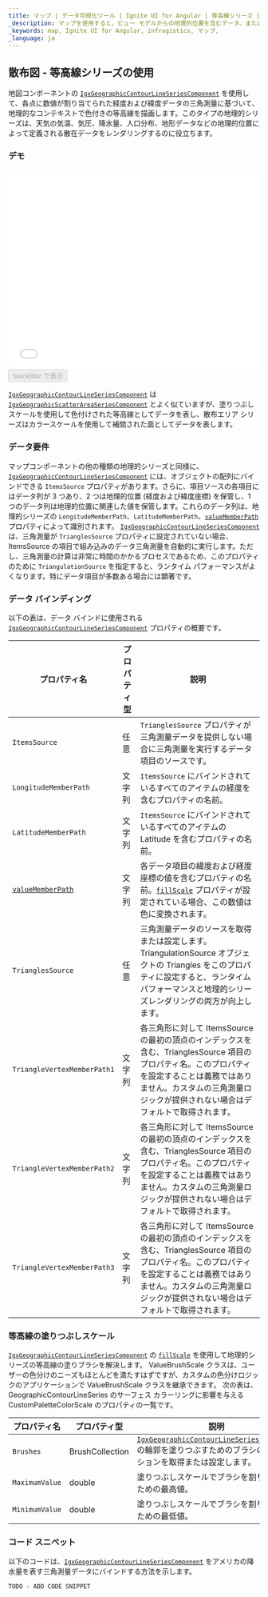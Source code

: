 ```yaml
---
title: マップ | データ可視化ツール | Ignite UI for Angular | 等高線シリーズ | Infragistics
_description: マップを使用すると、ビュー モデルからの地理的位置を含むデータ、またはシェープファイルからロードされた地理空間データを表示できます。詳細については、デモ、依存関係、使用方法、およびツールバーを参照してください。
_keywords: map, Ignite UI for Angular, infragistics, マップ,
_language: ja
---
```


## 散布図 - 等高線シリーズの使用

地図コンポーネントの [`IgxGeographicContourLineSeriesComponent`](/products/ignite-ui-angular/api/docs/typescript/latest/classes/igxgeographiccontourlineseriescomponent.html) を使用して、各点に数値が割り当てられた経度および緯度データの三角測量に基づいて、地理的なコンテキストで色付きの等高線を描画します。このタイプの地理的シリーズは、天気の気温、気圧、降水量、人口分布、地形データなどの地理的位置によって定義される散在データをレンダリングするのに役立ちます。

### デモ

<div class="sample-container loading" style="height: 400px">
    <iframe id="geo-map-type-scatter-contour-series-iframe" src='{environment:dvDemosBaseUrl}/maps/geo-map-type-scatter-contour-series' width="100%" height="100%" seamless frameBorder="0" onload="onXPlatSampleIframeContentLoaded(this);"></iframe>
</div>
<div>
    <button data-localize="stackblitz" disabled class="stackblitz-btn"   data-iframe-id="geo-map-type-scatter-contour-series-iframe" data-demos-base-url="{environment:dvDemosBaseUrl}">StackBlitz で表示
    </button>
</div>

<div class="divider--half"></div>

[`IgxGeographicContourLineSeriesComponent`](/products/ignite-ui-angular/api/docs/typescript/latest/classes/igxgeographiccontourlineseriescomponent.html) は [`IgxGeographicScatterAreaSeriesComponent`](/products/ignite-ui-angular/api/docs/typescript/latest/classes/igxgeographicscatterareaseriescomponent.html) とよく似ていますが、塗りつぶしスケールを使用して色付けされた等高線としてデータを表し、散布エリア シリーズはカラースケールを使用して補間された面としてデータを表します。

### データ要件

マップコンポーネントの他の種類の地理的シリーズと同様に、[`IgxGeographicContourLineSeriesComponent`](/products/ignite-ui-angular/api/docs/typescript/latest/classes/igxgeographiccontourlineseriescomponent.html) には、オブジェクトの配列にバインドできる `ItemsSource` プロパティがあります。さらに、項目ソースの各項目にはデータ列が 3 つあり、2 つは地理的位置 (経度および緯度座標) を保管し、1 つのデータ列は地理的位置に関連した値を保管します。これらのデータ列は、地理的シリーズの `LongitudeMemberPath`、`LatitudeMemberPath`、[`valueMemberPath`](/products/ignite-ui-angular/api/docs/typescript/latest/classes/igxgeographiccontourlineseriescomponent.html#valuememberpath) プロパティによって識別されます。
[`IgxGeographicContourLineSeriesComponent`](/products/ignite-ui-angular/api/docs/typescript/latest/classes/igxgeographiccontourlineseriescomponent.html) は、三角測量が `TrianglesSource` プロパティに設定されていない場合、ItemsSource の項目で組み込みのデータ三角測量を自動的に実行します。ただし、三角測量の計算は非常に時間のかかるプロセスであるため、このプロパティのために `TriangulationSource` を指定すると、ランタイム パフォーマンスがよくなります。特にデータ項目が多数ある場合には顕著です。

### データ バインディング

以下の表は、データ バインドに使用される [`IgxGeographicContourLineSeriesComponent`](/products/ignite-ui-angular/api/docs/typescript/latest/classes/igxgeographiccontourlineseriescomponent.html) プロパティの概要です。

| プロパティ名                                                                                                                                           | プロパティ型 | 説明                                                                                                                                                                                                |
| ------------------------------------------------------------------------------------------------------------------------------------------------ | ------ | ------------------------------------------------------------------------------------------------------------------------------------------------------------------------------------------------- |
| `ItemsSource`                                                                                                                                    | 任意     | `TrianglesSource` プロパティが三角測量データを提供しない場合に三角測量を実行するデータ項目のソースです。                                                                                                                                     |
| `LongitudeMemberPath`                                                                                                                            | 文字列    | `ItemsSource` にバインドされているすべてのアイテムの経度を含むプロパティの名前。                                                                                                                                                   |
| `LatitudeMemberPath`                                                                                                                             | 文字列    | `ItemsSource` にバインドされているすべてのアイテムの Latitude を含むプロパティの名前。                                                                                                                                           |
| [`valueMemberPath`](/products/ignite-ui-angular/api/docs/typescript/latest/classes/igxgeographiccontourlineseriescomponent.html#valuememberpath) | 文字列    | 各データ項目の緯度および経度座標の値を含むプロパティの名前。[`fillScale`](/products/ignite-ui-angular/api/docs/typescript/latest/classes/igxgeographiccontourlineseriescomponent.html#fillscale) プロパティが設定されている場合、この数値は色に変換されます。 |
| `TrianglesSource`                                                                                                                                | 任意     | 三角測量データのソースを取得または設定します。TriangulationSource オブジェクトの Triangles をこのプロパティに設定すると、ランタイムパフォーマンスと地理的シリーズレンダリングの両方が向上します。                                                                                  |
| `TriangleVertexMemberPath1`                                                                                                                      | 文字列    | 各三角形に対して ItemsSource の最初の頂点のインデックスを含む、TrianglesSource 項目のプロパティ名。このプロパティを設定することは義務ではありません。カスタムの三角測量ロジックが提供されない場合はデフォルトで取得されます。                                                                     |
| `TriangleVertexMemberPath2`                                                                                                                      | 文字列    | 各三角形に対して ItemsSource の最初の頂点のインデックスを含む、TrianglesSource 項目のプロパティ名。このプロパティを設定することは義務ではありません。カスタムの三角測量ロジックが提供されない場合はデフォルトで取得されます。                                                                     |
| `TriangleVertexMemberPath3`                                                                                                                      | 文字列    | 各三角形に対して ItemsSource の最初の頂点のインデックスを含む、TrianglesSource 項目のプロパティ名。このプロパティを設定することは義務ではありません。カスタムの三角測量ロジックが提供されない場合はデフォルトで取得されます。                                                                     |

### 等高線の塗りつぶしスケール

[`IgxGeographicContourLineSeriesComponent`](/products/ignite-ui-angular/api/docs/typescript/latest/classes/igxgeographiccontourlineseriescomponent.html) の [`fillScale`](/products/ignite-ui-angular/api/docs/typescript/latest/classes/igxgeographiccontourlineseriescomponent.html#fillscale) を使用して地理的シリーズの等高線の塗りブラシを解決します。
ValueBrushScale クラスは、ユーザーの色分けのニーズもほとんどを満たすはずですが、カスタムの色分けロジックのアプリケーションで ValueBrushScale クラスを継承できます。
次の表は、GeographicContourLineSeries のサーフェス カラーリングに影響を与える CustomPaletteColorScale のプロパティの一覧です。

| プロパティ名         | プロパティ型          | 説明                                                                                                                                                                                          |
| -------------- | --------------- | ------------------------------------------------------------------------------------------------------------------------------------------------------------------------------------------- |
| `Brushes`      | BrushCollection | [`IgxGeographicContourLineSeriesComponent`](/products/ignite-ui-angular/api/docs/typescript/latest/classes/igxgeographiccontourlineseriescomponent.html) の輪郭を塗りつぶすためのブラシのコレクションを取得または設定します。 |
| `MaximumValue` | double          | 塗りつぶしスケールでブラシを割り当てるための最高値。                                                                                                                                                                  |
| `MinimumValue` | double          | 塗りつぶしスケールでブラシを割り当てるための最低値。                                                                                                                                                                  |

### コード スニペット

以下のコードは、[`IgxGeographicContourLineSeriesComponent`](/products/ignite-ui-angular/api/docs/typescript/latest/classes/igxgeographiccontourlineseriescomponent.html) をアメリカの降水量を表す三角測量データにバインドする方法を示します。

<!-- Angular -->

```html
TODO - ADD CODE SNIPPET
```
